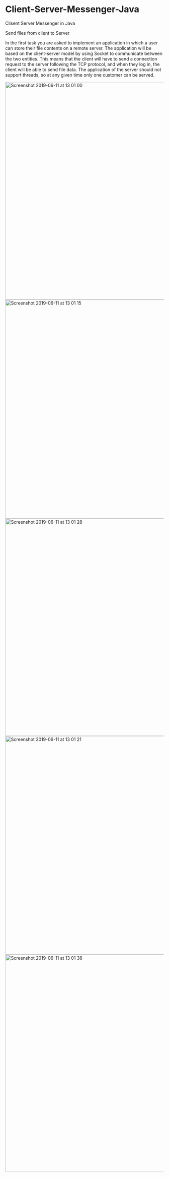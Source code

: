# Client-Server-Messenger-Java

Clisent Server Messenger in Java

Send files from client to Server

In the first task you are asked to implement an application in which a user can store their file contents on a remote server. The application will be based on the client-server model by using Socket to communicate between the two entities. This means that the client will have to send a connection request to the server following the TCP protocol, and when they log in, the client will be able to send file data. The application of the server should not support threads, so at any given time only one customer can be served.

<img width="691" alt="Screenshot 2019-06-11 at 13 01 00" src="https://user-images.githubusercontent.com/26749680/59263102-1b4c5780-8c49-11e9-847f-704db423897a.png">

<img width="695" alt="Screenshot 2019-06-11 at 13 01 15" src="https://user-images.githubusercontent.com/26749680/59263106-1c7d8480-8c49-11e9-97b2-bd16da2940c0.png">


<img width="690" alt="Screenshot 2019-06-11 at 13 01 28" src="https://user-images.githubusercontent.com/26749680/59263104-1be4ee00-8c49-11e9-8757-b46cba54b5ec.png">

<img width="694" alt="Screenshot 2019-06-11 at 13 01 21" src="https://user-images.githubusercontent.com/26749680/59263105-1be4ee00-8c49-11e9-822b-0d5ad6224052.png">

<img width="690" alt="Screenshot 2019-06-11 at 13 01 36" src="https://user-images.githubusercontent.com/26749680/59263103-1be4ee00-8c49-11e9-9197-f7b6aba29826.png">
